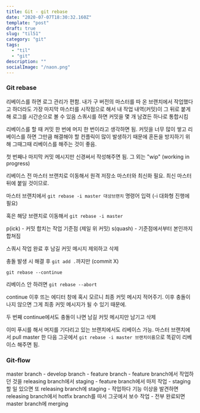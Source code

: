```yaml
---
title: Git - git rebase
date: "2020-07-07T18:30:32.160Z"
template: "post"
draft: true
slug: "til51"
category: "git"
tags:
  - "til"
  - "git"
description: ""
socialImage: "/naon.png"
---
```


### Git rebase
리베이스를 하면 로그 관리가 편함. 내가 구 버전의 마스터를 따 온 브랜치에서 작업했다고 하더라도 가장 마지막 마스터를 시작점으로 해서 내 작업 내역(커밋)이 그 뒤로 붙게 해 로그를 시간순으로 볼 수 있음
스쿼시를 하면 커밋을 몇 개 남겼든 하나로 통합시킴

리베이스를 할 때 커밋 한 번에 머지 한 번이라고 생각하면 됨. 커밋을 너무 많이 쌓고 리베이스를 하면 그만큼 해결해야 할 컨플릭이 많이 발생하기 때문에 혼돈을 방지하기 위해 그때그때 리베이스를 해주는 것이 좋음.

첫 번째나 마지막 커밋 메시지만 신경써서 작성해주면 됨. 그 외는 "wip" (working in progress)

리베이스 전 마스터 브랜치로 이동해서 원격 저장소 마스터와 최신화 필요. 최신 마스터 뒤에 붙일 것이므로.

마스터 브랜치에서 `git rebase -i master 대상브랜치` 명령어 입력
(-i 대화형 진행에 필요)

혹은 해당 브랜치로 이동해서 `git rebase -i master`

p(ick) - 커밋 합치는 작업 기준점 (제일 위 커밋)
s(quash) - 기준점에서부터 본인까지 합쳐짐

스쿼시 작업 완료 후 남길 커밋 메시지 제외하고 삭제

충돌 발생 시 해결 후 `git add .`까지만 (commit X)

`git rebase --continue`

리베이스 안 하려면
`git rebase --abort`

continue 이후 뜨는 에디터 창에 혹시 모르니 최종 커밋 메시지 적어주기. 이후 충돌이 나지 않으면 그게 최종 커밋 메시지가 될 수 있기 때문에.

두 번째 continue에서도 충돌이 나면 남길 커밋 메시지만 남기고 삭제


이미 푸시를 해서 머지를 기다리고 있는 브랜치에서도 리베이스 가능.
마스터 브랜치에서 pull master 한 다음 그곳에서 `git rebase -i master 브랜치이름`으로 똑같이 리베이스 해주면 됨.

### Git-flow
master branch - develop branch - feature branch - feature branch에서 작업하던 것을 releasing branch에서 staging - feature branch에서 마저 작업 - staging 할 일 있으면 또 releasing branch에 staging - 작업하다 기능 이상을 발견하면 releasing branch에서 hotfix branch를 따서 그곳에서 보수 작업 - 전부 완료되면 master branch에 merging